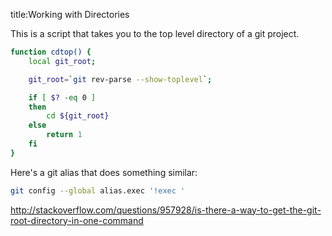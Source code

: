 title:Working with Directories

This is a script that takes you to the top level directory of a git
project.

```bash
function cdtop() {
    local git_root;

    git_root=`git rev-parse --show-toplevel`;

    if [ $? -eq 0 ]
    then
        cd ${git_root}
    else
        return 1
    fi
}
```

Here's a git alias that does something similar:

```bash
git config --global alias.exec '!exec '
```

http://stackoverflow.com/questions/957928/is-there-a-way-to-get-the-git-root-directory-in-one-command